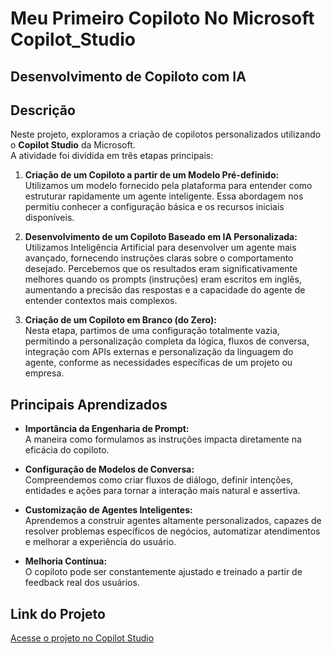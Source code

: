 # Meu Primeiro Copiloto No Microsoft Copilot_Studio

## Desenvolvimento de Copiloto com IA

## Descrição
Neste projeto, exploramos a criação de copilotos personalizados utilizando o **Copilot Studio** da Microsoft.  
A atividade foi dividida em três etapas principais:

1. **Criação de um Copiloto a partir de um Modelo Pré-definido:**  
   Utilizamos um modelo fornecido pela plataforma para entender como estruturar rapidamente um agente inteligente. Essa abordagem nos permitiu conhecer a configuração básica e os recursos iniciais disponíveis.

2. **Desenvolvimento de um Copiloto Baseado em IA Personalizada:**  
   Utilizamos Inteligência Artificial para desenvolver um agente mais avançado, fornecendo instruções claras sobre o comportamento desejado. Percebemos que os resultados eram significativamente melhores quando os prompts (instruções) eram escritos em inglês, aumentando a precisão das respostas e a capacidade do agente de entender contextos mais complexos.

3. **Criação de um Copiloto em Branco (do Zero):**  
   Nesta etapa, partimos de uma configuração totalmente vazia, permitindo a personalização completa da lógica, fluxos de conversa, integração com APIs externas e personalização da linguagem do agente, conforme as necessidades específicas de um projeto ou empresa.

## Principais Aprendizados
- **Importância da Engenharia de Prompt:**  
  A maneira como formulamos as instruções impacta diretamente na eficácia do copiloto.

- **Configuração de Modelos de Conversa:**  
  Compreendemos como criar fluxos de diálogo, definir intenções, entidades e ações para tornar a interação mais natural e assertiva.

- **Customização de Agentes Inteligentes:**  
  Aprendemos a construir agentes altamente personalizados, capazes de resolver problemas específicos de negócios, automatizar atendimentos e melhorar a experiência do usuário.

- **Melhoria Contínua:**  
  O copiloto pode ser constantemente ajustado e treinado a partir de feedback real dos usuários.

## Link do Projeto
[Acesse o projeto no Copilot Studio](https://copilotstudio.microsoft.com/environments/Default-5f4d00fa-660c-4c94-b652-6b8360b1c3db/bots/d538b7a7-d423-f011-8c4d-000d3ac14eb3/overview)

